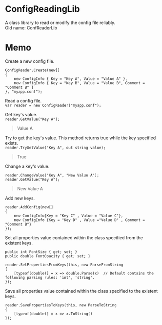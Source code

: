 # ConfigReadingLib
 A class library to read or modify the config file reliably.  
 Old name: ConfReaderLib  
  
# Memo
 Create a new config file.  
 ```
 ConfigReader.Create(new[]  
 {  
     new ConfigInfo { Key = "Key A", Value = "Value A" },  
     new ConfigInfo { Key = "Key B", Value = "Value B", Comment = "Comment B" }  
 }, "myapp.conf");  
 ```
  
 Read a config file.  
 `var reader = new ConfigReader("myapp.conf");`  
  
 Get key's value.  
 `reader.GetValue("Key A");`  
>Value A  
  
 Try to get the key's value. This method returns true while the key specified exists.  
 `reader.TryGetValue("Key A", out string value);`  
>True  
  
 Change a key's value.  
 ```
 reader.ChangeValue("Key A", "New Value A");  
 reader.GetValue("Key A");  
 ```
>New Value A  
  
 Add new keys.  
 ```
 reader.AddConfig(new[]  
 {  
     new ConfigInfo{Key = "Key C" , Value = "Value C"},  
     new ConfigInfo {Key = "Key D" , Value ="Value D" , Comment =  "Comment B"}  
 });  
 ```
  
 Set all properties value contained within the class specified from the existent keys.  
 ```
 public int FontSize { get; set; }  
 public double FontOpacity { get; set; }  
 ```
 ```
 reader.SetPropertiesFromKeys(this, new ParseFromString  
 {  
     [typeof(double)] = x => double.Parse(x)  // Default contains the following parsing rules: 'int', 'string'.  
 });  
 ```
  
 Save all properties value contained within the class specified to the existent keys.  
 ```
 reader.SavePropertiesToKeys(this, new ParseToString  
 {  
     [typeof(double)] = x => x.ToString()  
 });  
 ```
